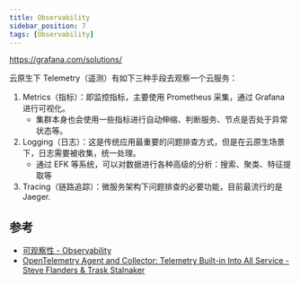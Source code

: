 ```yaml
---
title: Observability
sidebar_position: 7
tags: [Observability]
---
```


https://grafana.com/solutions/

云原生下 Telemetry（遥测）有如下三种手段去观察一个云服务：
1. Metrics（指标）：即监控指标，主要使用 Prometheus 采集，通过 Grafana 进行可视化。
   - 集群本身也会使用一些指标进行自动伸缩、判断服务、节点是否处于异常状态等。
2. Logging（日志）：这是传统应用最重要的问题排查方式，但是在云原生场景下，日志需要被收集，统一处理。
   - 通过 EFK 等系统，可以对数据进行各种高级的分析：搜索、聚类、特征提取等
3. Tracing（链路追踪）：微服务架构下问题排查的必要功能，目前最流行的是 Jaeger.
## 参考
- [可观察性 - Observability](https://en.wikipedia.org/wiki/Observability)
- [OpenTelemetry Agent and Collector: Telemetry Built-in Into All Service - Steve Flanders & Trask Stalnaker](https://www.youtube.com/watch?v=cHiFSprUqa0&list=PLj6h78yzYM2O1wlsM-Ma-RYhfT5LKq0XC&index=88)

